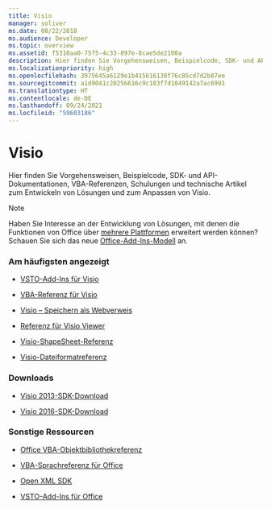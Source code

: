 ```yaml
---
title: Visio
manager: soliver
ms.date: 08/22/2018
ms.audience: Developer
ms.topic: overview
ms.assetid: f5310aa0-75f5-4c33-897e-8cae5de2100a
description: Hier finden Sie Vorgehensweisen, Beispielcode, SDK- und API-Dokumentationen, VBA-Referenzen, Schulungen und technische Artikel zum Entwickeln von Lösungen und zum Anpassen von Visio.
ms.localizationpriority: high
ms.openlocfilehash: 3975645a6129e1b415b16138f76c85cd7d2b87ee
ms.sourcegitcommit: a1d9041c20256616c9c183f7d1049142a7ac6991
ms.translationtype: HT
ms.contentlocale: de-DE
ms.lasthandoff: 09/24/2021
ms.locfileid: "59603186"
---
```

# <a name="visio"></a>Visio

Hier finden Sie Vorgehensweisen, Beispielcode, SDK- und API-Dokumentationen, VBA-Referenzen, Schulungen und technische Artikel zum Entwickeln von Lösungen und zum Anpassen von Visio.
  
> [!NOTE]
> Haben Sie Interesse an der Entwicklung von Lösungen, mit denen die Funktionen von Office über [mehrere Plattformen](https://docs.microsoft.com/office/dev/add-ins/overview/office-add-in-availability) erweitert werden können? Schauen Sie sich das neue [Office-Add-Ins-Modell](https://docs.microsoft.com/office/dev/add-ins/overview/office-add-ins) an. 
  
### <a name="viewed-most"></a>Am häufigsten angezeigt

- [VSTO-Add-Ins für Visio](https://docs.microsoft.com/visualstudio/vsto/visio-solutions?view=vs-2017)

- [VBA-Referenz für Visio](https://docs.microsoft.com/office/vba/api/overview/visio)
  
- [Visio – Speichern als Webverweis](https://docs.microsoft.com/office/vba/api/overview/Visio/visio-save-as-web-reference)
  
- [Referenz für Visio Viewer](https://docs.microsoft.com/office/vba/api/overview/visio/visio-viewer-reference)
  
- [Visio-ShapeSheet-Referenz](visio-shapesheet-reference.md)
  
- [Visio-Dateiformatreferenz](visio-file-format-reference.md)
  
### <a name="downloads"></a>Downloads
  
- [Visio 2013-SDK-Download](https://www.microsoft.com/download/details.aspx?id=36825)

- [Visio 2016-SDK-Download](https://www.microsoft.com/download/details.aspx?id=51221)  

### <a name="other-resources"></a>Sonstige Ressourcen
  
- [Office VBA-Objektbibliothekreferenz](https://docs.microsoft.com/office/vba/api/overview/library-reference)
  
- [VBA-Sprachreferenz für Office](https://docs.microsoft.com/office/vba/api/overview/language-reference)
  
- [Open XML SDK](https://docs.microsoft.com/office/open-xml/open-xml-sdk)
  
- [VSTO-Add-Ins für Office](https://docs.microsoft.com/visualstudio/vsto/create-vsto-add-ins-for-office-by-using-visual-studio?view=vs-2017)
  


